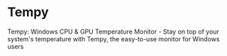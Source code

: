 # Tempy
Tempy: Windows CPU &amp; GPU Temperature Monitor - Stay on top of your system's temperature with Tempy, the easy-to-use monitor for Windows users
